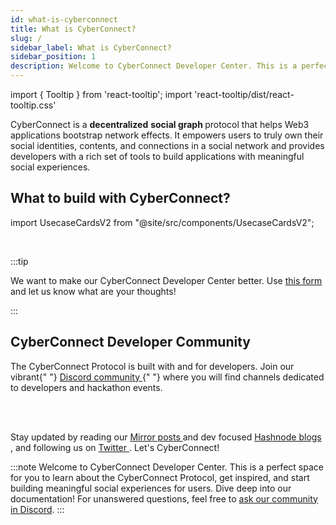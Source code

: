 ```yaml
---
id: what-is-cyberconnect
title: What is CyberConnect?
slug: /
sidebar_label: What is CyberConnect?
sidebar_position: 1
description: Welcome to CyberConnect Developer Center. This is a perfect space for you to learn about the CyberConnect Protocol, get inspired, and start building meaningful social experiences for users.
---
```


import { Tooltip } from 'react-tooltip';
import 'react-tooltip/dist/react-tooltip.css'


<!-- <p id="social-graph"> social graph  </p> -->

<Tooltip anchorId="social-graph" content="Social graphs describe relationships on the Internet, making them a representation of the social system online" />

CyberConnect is a **decentralized** <strong id="social-graph"> social graph  </strong> protocol that helps Web3 applications bootstrap network effects. It empowers users to truly own their social identities, contents, and connections in a social network and provides developers with a rich set of tools to build applications with meaningful social experiences.




## What to build with CyberConnect?

import UsecaseCardsV2 from "@site/src/components/UsecaseCardsV2";

<UsecaseCardsV2 />

<br/>

:::tip

We want to make our CyberConnect Developer Center better. Use [this form](https://9txmc3wk3bc.typeform.com/to/Oapbu1SX) and let us know what are your thoughts!

:::

<div className="welcomeCard">
    <h2 className="anchor" id="cyberconnect-developer-community">
        CyberConnect Developer Community
        <a
            className="hash-link"
            href="#cyberconnect-developer-community"
            title="Direct link to heading"></a>
    </h2>
    <p>
        The CyberConnect Protocol is built with and for developers. Join our vibrant{" "}
        <a
            href="https://discord.com/invite/cUc8VRGmPs"
            target="_blank"
            rel="noopener noreferrer">
            Discord community
        </a>{" "}
        where you will find channels dedicated to developers and hackathon events.
    </p>
    <br></br>
    <p>
    Stay updated by reading our <a
            href="https://mirror.xyz/cyberlab.eth"
            target="_blank"
            rel="noopener noreferrer">
            Mirror posts 
        </a> and dev focused <a
            href="https://cyberconnect.hashnode.dev/"
            target="_blank"
            rel="noopener noreferrer">
            Hashnode blogs
        </a>, and following us on <a
            href="https://twitter.com/CyberConnectHQ"
            target="_blank"
            rel="noopener noreferrer">
            Twitter
        </a>. Let's CyberConnect!
    </p>
</div>

:::note
Welcome to CyberConnect Developer Center. This is a perfect space for you to learn about the CyberConnect Protocol, get inspired, and start building meaningful social experiences for users. Dive deep into our documentation! For unanswered questions, feel free to [ask our community in Discord](https://discord.com/invite/cUc8VRGmPs).
:::
